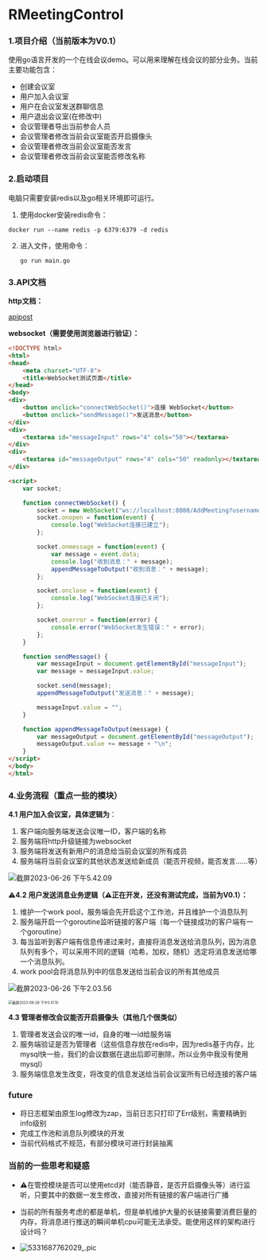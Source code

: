 # RMeetingControl

### 1.项目介绍（当前版本为V0.1）

使用go语言开发的一个在线会议demo。可以用来理解在线会议的部分业务。当前主要功能包含：

- 创建会议室
- 用户加入会议室
- 用户在会议室发送群聊信息
- 用户退出会议室(在修改中)
- 会议管理者导出当前参会人员
- 会议管理者修改当前会议室能否开启摄像头
- 会议管理者修改当前会议室能否发言
- 会议管理者修改当前会议室能否修改名称



### 2.启动项目

电脑只需要安装redis以及go相关环境即可运行。

1. 使用docker安装redis命令：

````shell
docker run --name redis -p 6379:6379 -d redis
````

2. 进入文件，使用命令：

   ````shell
   go run main.go
   ````

   

### 3.API文档

**http文档：**

[apipost](https://console-docs.apipost.cn/preview/dad7e1a7278b281e/2a34280aaed22dac)

**websocket（需要使用浏览器进行验证）：**

````html
<!DOCTYPE html>
<html>
<head>
    <meta charset="UTF-8">
    <title>WebSocket测试页面</title>
</head>
<body>
<div>
    <button onclick="connectWebSocket()">连接 WebSocket</button>
    <button onclick="sendMessage()">发送消息</button>
</div>
<div>
    <textarea id="messageInput" rows="4" cols="50"></textarea>
</div>
<div>
    <textarea id="messageOutput" rows="4" cols="50" readonly></textarea>
</div>

<script>
    var socket;

    function connectWebSocket() {
        socket = new WebSocket("ws://localhost:8080/AddMeeting?username=a&meetingUid=7b49770e-c8fb-4750-8518-7b8e742bf5bf");
        socket.onopen = function(event) {
            console.log("WebSocket连接已建立");
        };

        socket.onmessage = function(event) {
            var message = event.data;
            console.log("收到消息：" + message);
            appendMessageToOutput("收到消息：" + message);
        };

        socket.onclose = function(event) {
            console.log("WebSocket连接已关闭");
        };

        socket.onerror = function(error) {
            console.error("WebSocket发生错误：" + error);
        };
    }

    function sendMessage() {
        var messageInput = document.getElementById("messageInput");
        var message = messageInput.value;

        socket.send(message);
        appendMessageToOutput("发送消息：" + message);

        messageInput.value = "";
    }

    function appendMessageToOutput(message) {
        var messageOutput = document.getElementById("messageOutput");
        messageOutput.value += message + "\n";
    }
</script>
</body>
</html>

````



### 4.业务流程（重点一些的模块）



**4.1 用户加入会议室，具体逻辑为**：

1. 客户端向服务端发送会议唯一ID，客户端的名称
2. 服务端将http升级链接为websocket
3. 服务端将发送有新用户的消息给当前会议室的所有成员
4. 服务端将当前会议室的其他状态发送给新成员（能否开视频，能否发言……等）

![截屏2023-06-26 下午5.42.09](https://p.ipic.vip/4m9x9i.png)

⚠️**4.2 用户发送消息业务逻辑（⚠️正在开发，还没有测试完成，当前为V0.1）：**

1. 维护一个work pool，服务端会先开启这个工作池，并且维护一个消息队列
2. 服务端开启一个goroutine监听链接的客户端（每一个链接成功的客户端有一个goroutine）
3. 每当监听到客户端有信息传递过来时，直接将消息发送给消息队列，因为消息队列有多个，可以采用不同的逻辑（哈希，加权，随机）选定将消息发送给哪一个消息队列。
4. work pool会将消息队列中的信息发送给当前会议的所有其他成员



![截屏2023-06-26 下午2.03.56](https://p.ipic.vip/33ttu6.png)



<img src="https://p.ipic.vip/74kt91.png" alt="截屏2023-06-26 下午5.41.10" style="zoom:50%;" />



**4.3 管理者修改会议能否开启摄像头（其他几个很类似）**

1. 管理者发送会议的唯一id，自身的唯一id给服务端
2. 服务端验证是否为管理者（这些信息存放在redis中，因为redis基于内存，比mysql快一些，我们的会议数据在退出后即可删除，所以业务中我没有使用mysql）
3. 服务端信息发生改变，将改变的信息发送给当前会议室所有已经连接的客户端



### future

- 将日志框架由原生log修改为zap，当前日志只打印了Err级别，需要精确到info级别
- 完成工作池和消息队列模块的开发
- 当前代码格式不规范，有部分模块可进行封装抽离



### 当前的一些思考和疑惑

- ⚠️在管控模块是否可以使用etcd对（能否静音，是否开启摄像头等）进行监听，只要其中的数据一发生修改，直接对所有链接的客户端进行广播

- 当前的所有服务考虑的都是单机，但是单机维护大量的长链接需要消费巨量的内存，将消息进行推送的瞬间单机cpu可能无法承受。能使用这样的架构进行设计吗？
- ![5331687762029_.pic](https://p.ipic.vip/wmovv2.jpg)

